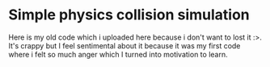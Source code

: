 Simple physics collision simulation
=====
Here is my old code which i uploaded here because i don't want to lost it :>.
It's crappy but I feel sentimental about it because it was my first code where i felt so much anger which I turned into motivation to learn.
